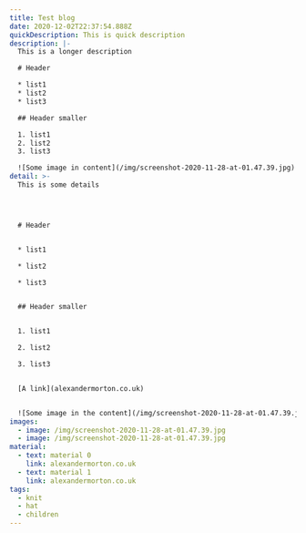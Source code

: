 ```yaml
---
title: Test blog
date: 2020-12-02T22:37:54.888Z
quickDescription: This is quick description
description: |-
  This is a longer description

  # Header

  * list1
  * list2
  * list3

  ## Header smaller

  1. list1
  2. list2
  3. list3

  ![Some image in content](/img/screenshot-2020-11-28-at-01.47.39.jpg)
detail: >-
  This is some details




  # Header


  * list1

  * list2

  * list3


  ## Header smaller


  1. list1

  2. list2

  3. list3


  [A link](alexandermorton.co.uk)


  ![Some image in the content](/img/screenshot-2020-11-28-at-01.47.39.jpg "This is the image in the content")
images:
  - image: /img/screenshot-2020-11-28-at-01.47.39.jpg
  - image: /img/screenshot-2020-11-28-at-01.47.39.jpg
material:
  - text: material 0
    link: alexandermorton.co.uk
  - text: material 1
    link: alexandermorton.co.uk
tags:
  - knit
  - hat
  - children
---
```

